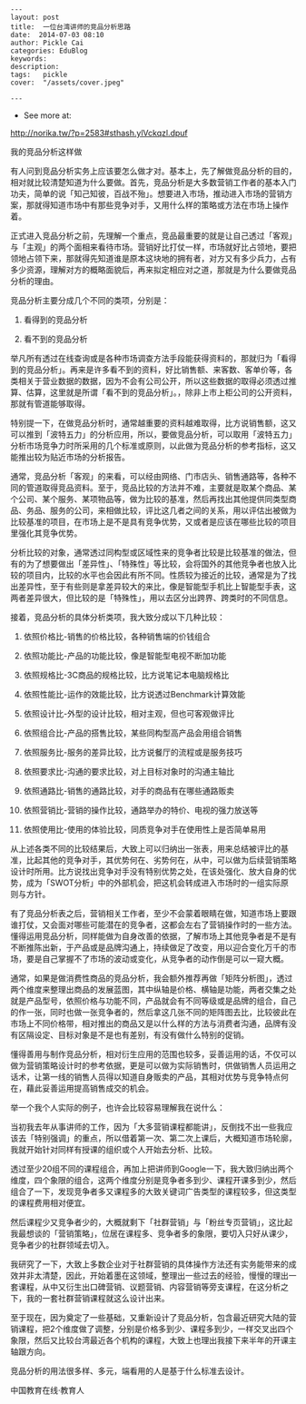 
    ---
    layout: post  
    title:  一位台湾讲师的竞品分析思路  
    date:  2014-07-03 08:10  
    author: Pickle Cai  
    categories: EduBlog  
    keywords: 
    description:   
    tags:	pickle   
    cover:  "/assets/cover.jpeg"  

    ---  
    
- See more at:

http://norika.tw/?p=2583#sthash.ylVckqzl.dpuf





我的竞品分析这样做



有人问到竞品分析实务上应该要怎么做才对。基本上，先了解做竞品分析的目的，相对就比较清楚知道为什么要做。首先，竞品分析是大多数营销工作者的基本入门功夫，简单的说「知己知彼，百战不殆」。想要进入市场，推动进入市场的营销方案，那就得知道市场中有那些竞争对手，又用什么样的策略或方法在市场上操作着。

 

正式进入竞品分析之前，先理解一个重点，竞品最重要的就是让自己透过「客观」与「主观」的两个面相来看待市场。营销好比打仗一样，市场就好比占领地，要把领地占领下来，那就得先知道谁是原本这块地的拥有者，对方又有多少兵力，占有多少资源，理解对方的概略面貌后，再来拟定相应对之道，那就是为什么要做竞品分析的理由。

 

竞品分析主要分成几个不同的类项，分别是：

 

1. 看得到的竞品分析



2. 看不到的竞品分析

 

举凡所有透过在线查询或是各种市场调查方法手段能获得资料的，那就归为「看得到的竞品分析」。再来是许多看不到的资料，好比销售额、来客数、客单价等，各类相关于营业数据的数据，因为不会有公司公开，所以这些数据的取得必须透过推算、估算，这里就是所谓「看不到的竞品分析」。，除非上市上柜公司的公开资料，那就有管道能够取得。

 

特别提一下，在做竞品分析时，通常越重要的资料越难取得，比方说销售额，这又可以推到「波特五力」的分析应用，所以，要做竞品分析，可以取用「波特五力」分析市场竞争力时所采用的几个标准或原则，以此做为竞品分析的参考指标，这又能推出较为贴近市场的分析报告。

 

通常，竞品分析「客观」的来看，可以经由网络、门市店头、销售通路等，各种不同的管道取得竞品资料。至于，竞品比较的方法并不难，主要就是取某个商品、某个公司、某个服务、某项物品等，做为比较的基准，然后再找出其他提供同类型商品、务品、服务的公司，来相做比较，评比这几者之间的关系，用以评估出被做为比较基准的项目，在市场上是不是具有竞争优势，又或者是应该在哪些比较的项目里强化其竞争优势。

 

分析比较的对象，通常透过同构型或区域性来的竞争者比较是比较基准的做法，但有的为了想要做出「差异性」、「特殊性」等比较，会将国外的其他竞争者也放入比较的项目内，比较的水平也会因此有所不同。性质较为接近的比较，通常是为了找出差异性，至于有些则是拿差异较大的来比，像是智能型手机比上智能型手表，这两者差异很大，但比较的是「特殊性」，用以去区分出跨界、跨类时的不同信息。

 

接着，竞品分析的具体分析类项，我大致分成以下几种比较：

 

1. 依照价格比-销售的价格比较，各种销售端的价钱组合



2. 依照功能比-产品的功能比较，像是智能型电视不断加功能



3. 依照规格比-3C商品的规格比较，比方说笔记本电脑规格比



4. 依照性能比-运作的效能比较，比方说透过Benchmark计算效能



5. 依照设计比-外型的设计比较，相对主观，但也可客观做评比



6. 依照组合比-产品的搭售比较，某些同构型高产品会用组合销售



7. 依照服务比-服务的差异比较，比方说餐厅的流程或是服务技巧



8. 依照要求比-沟通的要求比较，对上目标对象时的沟通主轴比



9. 依照通路比-销售的通路比较，对手的商品有在哪些通路贩卖



10. 依照营销比-营销的操作比较，通路举办的特价、电视的强力放送等



11. 依照使用比-使用的体验比较，同质竞争对手在使用性上是否简单易用

 

从上述各类不同的比较结果后，大致上可以归纳出一张表，用来总结被评比的基准，比起其他的竞争对手，其优势何在、劣势何在，从中，可以做为后续营销策略设计时所用。比方说找出竞争对手没有特别优势之处，在该处强化、放大自身的优势，成为「SWOT分析」中的外部机会，把这机会转成进入市场时的一组实际原则与方针。

 

有了竞品分析表之后，营销相关工作者，至少不会蒙着眼睛在做，知道市场上要跟谁打仗，又会面对哪些可能潜在的竞争者，这都会左右了营销操作时的一些方法。懂得运用竞品分析，同样能做为自身改善的依据，了解市场上其他竞争者是不是有不断推陈出新，于产品或是品牌沟通上，持续做足了改变，用以迎合变化万千的市场，要是自己掌握不了市场的波动或变化，从竞争者的动作倒是可以一窥大概。

 

通常，如果是做消费性商品的竞品分析，我会额外推荐再做「矩阵分析图」，透过两个维度来整理出商品的发展蓝图，其中纵轴是价格、横轴是功能，两者交集之处就是产品型号，依照价格与功能不同，产品就会有不同等级或是品牌的组合，自己的作一张，同时也做一张竞争者的，然后拿这几张不同的矩阵图去比，比较彼此在市场上不同价格带，相对推出的商品又是以什么样的方法与消费者沟通，品牌有没有区隔设定、目标对象是不是也有差别，有没有做什么特别的促销。

 

懂得善用与制作竞品分析，相对衍生应用的范围也较多，妥善运用的话，不仅可以做为营销策略设计时的参考依据，更是可以做为实际销售时，供做销售人员运用之话术，让第一线的销售人员得以知道自身贩卖的产品，其相对优势与竞争特点何在，藉此妥善运用提高销售成交的机会。

 

举一个我个人实际的例子，也许会比较容易理解我在说什么：

 

当初我去年从事讲师的工作，因为「大多营销课程都能讲」，反倒找不出一些我应该去「特别强调」的重点，所以借着第一次、第二次上课后，大概知道市场轮廓，我就开始针对同样有授课的组织或个人开始去分析、比较。

 

透过至少20组不同的课程组合，再加上把讲师到Google一下，我大致归纳出两个维度，四个象限的组合，这两个维度分别是竞争者多到少、课程开课多到少，然后组合了一下，发现竞争者多又课程多的大致关键词广告类型的课程较多，但这类型的课程费用相对便宜。

 

然后课程少又竞争者少的，大概就剩下「社群营销」与「粉丝专页营销」，这比起我最想谈的「营销策略」，位居在课程多、竞争者多的象限，要切入只好从课少，竞争者少的社群领域去切入。

 

我研究了一下，大致上多数企业对于社群营销的具体操作方法还有实务能带来的成效并非太清楚，因此，开始着墨在这领域，整理出一些过去的经验，慢慢的理出一套课程，从中又衍生出口碑营销、议题营销、内容营销等旁支课程，在这分析之下，我的一套社群营销课程就这么设计出来。

至于现在，因为奠定了一些基础，又重新设计了竞品分析，包含最近研究大陆的营销课程，把2个维度做了调整，分别是价格多到少、课程多到少，一样交叉出四个象限，然后又比较台湾最近各个机构的课程，大致上也理出我接下来半年的开课主轴跟方向。

 

竞品分析的用法很多样、多元，端看用的人是基于什么标准去设计。



















































































































































































 



		    
 中国教育在线·教育人

